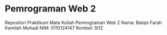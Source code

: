 # Pemrograman Web 2

Repositori Praktikum Mata Kuliah Pemrograman Web 2
Nama: Balqis Farah Kamilah Muhadi
NIM: 0110124147
Rombel: SI12